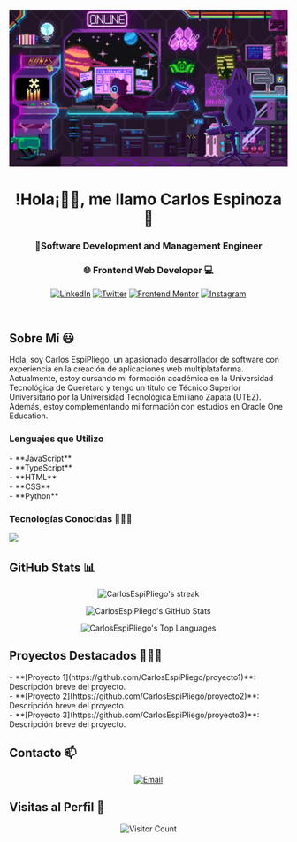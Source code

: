 <!-- Agregar banner -->
![Banner CarlosEspiPliego](./assets/devroom.gif)

<h1 align="center">!Hola¡👋🏼, me llamo Carlos Espinoza 🚀</h1>

<h3 align="center">👾Software Development and Management Engineer</h3>
<h3 align="center">🌐 Frontend Web Developer 💻</h3>

<p align="center">
  <a href="https://linkedin.com/in/CarlosEspiPliego" target="_blank"><img align="center" width="48px" alt="LinkedIn" title="LinkedIn" src="https://img.icons8.com/?size=100&id=8808&format=png&color=00EAFF"/></a>
  <a href="https://twitter.com/CarlosEspiPliego" target="_blank"><img align="center" width="48px" alt="Twitter" title="Twitter"  src="https://img.icons8.com/?size=100&id=phOKFKYpe00C&format=png&color=00EAFF"/></a>
  <a href="https://www.frontendmentor.io/profile/CarlosEspiPliego" target="_blank"><img align="center" src="https://seeklogo.com/images/F/frontend-mentor-logo-F40C3E0F4F-seeklogo.com.png" alt="Frontend Mentor"/></a>
  <a href="https://www.instagram.com/CarlosEspiPliego" target="_blank"><img align="center" src="https://img.icons8.com/?size=100&id=32309&format=png&color=00EAFF" alt="Instagram" title="Instagram" width="48px"/></a>
</p>

<br>

<h2 align="left">Sobre Mí 😃</h2>

<p align="left">
Hola, soy Carlos EspiPliego, un apasionado desarrollador de software con experiencia en la creación de aplicaciones web multiplataforma. Actualmente, estoy cursando mi formación académica en la Universidad Tecnológica de Querétaro y tengo un título de Técnico Superior Universitario por la Universidad Tecnológica Emiliano Zapata (UTEZ). Además, estoy complementando mi formación con estudios en Oracle One Education.
</p>

<h3 align="left">Lenguajes que Utilizo</h3>

<p align="left">
- **JavaScript**<br>
- **TypeScript**<br>
- **HTML**<br>
- **CSS**<br>
- **Python**
</p>

<h3 align="left">Tecnologías Conocidas 👨🏻‍💻</h3>
<p align="left">
  <a href="https://skillicons.dev">
    <img src="https://skillicons.dev/icons?i=javascript,typescript,html,css,python,react,reactnative,bootstrap,tailwind,git,github,mysql,postgresql,mongodb,figma,photoshop,vscode,docker,linux" />
  </a>
</p>

<h2 align="left">GitHub Stats 📊</h2>

<p align="center">
  <img title="🔥 Get streak stats for your profile at git.io/streak-stats" alt="CarlosEspiPliego's streak" src="https://github-readme-streak-stats.herokuapp.com/?user=CarlosEspiPliego&theme=transparent&hide_border=true&locale=es"/>
</p>

<p align="center">
  <img alt="CarlosEspiPliego's GitHub Stats" src="https://github-readme-stats.vercel.app/api?username=CarlosEspiPliego&show_icons=true&theme=transparent&hide_border=true"/>
</p>

<p align="center">
  <img alt="CarlosEspiPliego's Top Languages" src="https://github-readme-stats.vercel.app/api/top-langs/?username=CarlosEspiPliego&theme=transparent&langs_count=10&hide_border=true"/>
</p>

<h2 align="left">Proyectos Destacados 👨🏻‍💻</h2>

<p align="left">
- **[Proyecto 1](https://github.com/CarlosEspiPliego/proyecto1)**: Descripción breve del proyecto.<br>
- **[Proyecto 2](https://github.com/CarlosEspiPliego/proyecto2)**: Descripción breve del proyecto.<br>
- **[Proyecto 3](https://github.com/CarlosEspiPliego/proyecto3)**: Descripción breve del proyecto.
</p>

<h2 align="left">Contacto 📫</h2>

<p align="center">
  <a href="mailto:carlosespipliego@example.com"><img align="center" src="https://img.shields.io/badge/Gmail-D14836?style=for-the-badge&logo=gmail&logoColor=white" alt="Email"/></a>
</p>

<h2 align="left">Visitas al Perfil 👀</h2>

<p align="center">
  <img src="https://profile-counter.glitch.me/CarlosEspiPliego/count.svg" alt="Visitor Count"/>
</p>
